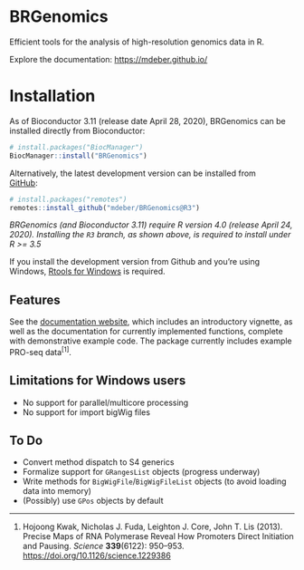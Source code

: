 
<!-- README.md is generated from README.Rmd. Please edit that file -->

# BRGenomics

<!-- badges: start -->

<!-- badges: end -->

Efficient tools for the analysis of high-resolution genomics data in R.

Explore the documentation: <https://mdeber.github.io/>

# Installation

As of Bioconductor 3.11 (release date April 28, 2020), BRGenomics can be
installed directly from Bioconductor:

``` r
# install.packages("BiocManager")
BiocManager::install("BRGenomics")
```

Alternatively, the latest development version can be installed from  
[GitHub](https://github.com/mdeber/BRGenomics):

``` r
# install.packages("remotes")
remotes::install_github("mdeber/BRGenomics@R3")
```

*BRGenomics (and Bioconductor 3.11) require R version 4.0 (release April
24, 2020). Installing the `R3` branch, as shown above, is required to
install under R \>= 3.5*

If you install the development version from Github and you’re using
Windows, [Rtools for
Windows](https://cran.rstudio.com/bin/windows/Rtools/) is required.

## Features

See the [documentation website](https://mdeber.github.io/), which
includes an introductory vignette, as well as the documentation for
currently implemented functions, complete with demonstrative example
code. The package currently includes example PRO-seq
data<sup>\[1\]</sup>.

## Limitations for Windows users

  - No support for parallel/multicore processing
  - No support for import bigWig files

## To Do

  - Convert method dispatch to S4 generics
  - Formalize support for `GRangesList` objects (progress underway)
  - Write methods for `BigWigFile`/`BigWigFileList` objects (to avoid
    loading data into memory)
  - (Possibly) use `GPos` objects by default

-----

1.  Hojoong Kwak, Nicholas J. Fuda, Leighton J. Core, John T. Lis
    (2013). Precise Maps of RNA Polymerase Reveal How Promoters Direct
    Initiation and Pausing. *Science* **339**(6122): 950–953.
    <https://doi.org/10.1126/science.1229386>
